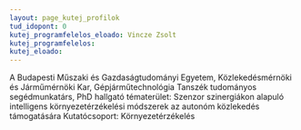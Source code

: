 ```yaml
---
layout: page_kutej_profilok
tud_idopont: 0
kutej_programfelelos_eloado: Vincze Zsolt
kutej_programfelelos: 
kutej_eloado:
---
```


A Budapesti Műszaki és Gazdaságtudományi Egyetem, Közlekedésmérnöki és Járműmérnöki Kar, Gépjárműtechnológia Tanszék
tudományos segédmunkatárs, PhD hallgató
tématerület: Szenzor szinergiákon alapuló intelligens környezetérzékelési módszerek az autonóm közlekedés támogatására
Kutatócsoport: Környezetérzékelés